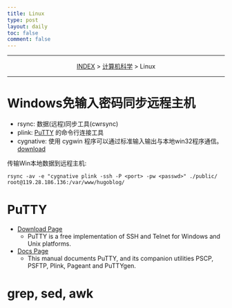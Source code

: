 ```yaml
---
title: Linux
type: post
layout: daily
toc: false
comment: false
---
```

---
<span><center>[INDEX](/gknows/index) > [计算机科学](/gknows/计算机科学) > Linux</center></span>

---
# Windows免输入密码同步远程主机
- rsync: 数据(远程)同步工具(cwrsync)
- plink: [PuTTY](https://www.chiark.greenend.org.uk/~sgtatham/putty/) 的命令行连接工具
- cygnative: 使用 cygwin 程序可以通过标准输入输出与本地win32程序通信。[download](http://diario.beerensalat.info/2009/08/18/new_cygnative_version_1_2_for_rsync_plink.html)

传输Win本地数据到远程主机:

    rsync -av -e "cygnative plink -ssh -P <port> -pw <passwd>" ./public/ root@119.28.186.136:/var/www/hugoblog/

# PuTTY
- [Download Page](https://www.chiark.greenend.org.uk/~sgtatham/putty/latest.html)
  - PuTTY is a free implementation of SSH and Telnet for Windows and Unix platforms.
- [Docs Page](https://the.earth.li/~sgtatham/putty/0.77/htmldoc/)
  - This manual documents PuTTY, and its companion utilities PSCP, PSFTP, Plink, Pageant and PuTTYgen.

# grep, sed, awk
